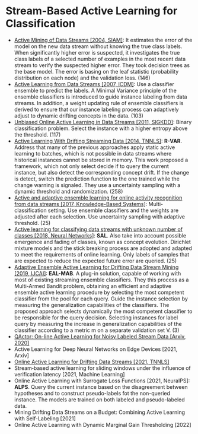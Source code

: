 # Stream-Based Active Learning for Classification
- [Active Mining of Data Streams [2004, SIAM]](https://epubs.siam.org/doi/abs/10.1137/1.9781611972740.46): 
   It estimates the error of the model on the new data stream without knowing the true class labels. 
   When significantly higher error is suspected, it investigates the true class labels of a selected number of examples in the most recent data stream to verify the suspected higher error.
   They took decision trees as the base model.
   The error is basing on the leaf statistic (probability distribution on each node) and the validation loss.
   (146)
- [Active Learning from Data Streams [2007, ICDM]](https://ieeexplore.ieee.org/abstract/document/4470323):
   Use a classifier ensemble to predict the labels.
   A Minimal Variance principle of the ensemble classifiers is introduced to guide instance labeling from data streams. 
   In addition, a weight updating rule of ensemble classifiers is derived to ensure that our instance labeling process can adaptively adjust to dynamic drifting concepts in the data.
   (103)
- [Unbiased Online Active Learning in Data Streams [2011, SIGKDD]](https://dl.acm.org/doi/abs/10.1145/2020408.2020444):
   Binary classification problem.
   Select the instance with a higher entropy above the threshold.
   (117)
- [Active Learning With Drifting Streaming Data [2014, TNNLS]](https://ieeexplore.ieee.org/abstract/document/6414645):
   **R-VAR**.
   Address that many of the previous approaches apply static active learning to batches, which is not possible in data streams where historical instances cannot be stored in memory.
   This work proposed a framework, which not only select decide if to query the current instance, but also detect the corresponding concept drift.
   If the change is detect, switch the prediction function to the one trained while the change warning is signaled.
   They use a uncertainty sampling with a dynamic threshold and randomization.
   (258)
- [Active and adaptive ensemble learning for online activity recognition from data streams [2017, Knowledge-Based Systems]](https://www.sciencedirect.com/science/article/pii/S0950705117304513):
   Multi-classification setting.
   Use ensemble classifiers and the weights are adjusted after each selection.
   Use uncertainty sampling with adaptive threshold.
   (25)
- [Active learning for classifying data streams with unknown number of classes [2018, Neural Networks]](https://www.sciencedirect.com/science/article/pii/S0893608017302435):
   **SAL**.
   Also take into account possible emergence and fading of classes, known as concept evolution.
   Dirichlet mixture models and the stick breaking process are adopted and adapted to meet the requirements of online learning.
   Only labels of samples that are expected to reduce the expected future error are queried.
   (25)
- [Adaptive Ensemble Active Learning for Drifting Data Stream Mining [2019, IJCAI]](https://pdfs.semanticscholar.org/0a52/d3d3108b2a67ac7de2ab9de6275234b246d1.pdf):
   **EAL-MAB**.
   A plug-in solution, capable of working with most of existing streaming ensemble classifiers. 
   They this process as a Multi-Armed Bandit problem, obtaining an efficient and adaptive ensemble active learning procedure by selecting the most competent classifier from the pool for each query.
   Guide the instance selection by measuring the generalization capabilities of the classifiers.
   The proposed approach selects dynamically the most competent classifier to be responsible for the query decision.
   Selecting instances for label query by measuring the increase in generalization capabilities of the classifier according to a metric m on a separate validation set V.
   (3)
- [QActor: On-line Active Learning for Noisy Labeled Stream Data [Arxiv, 2020]](https://arxiv.org/abs/2001.10399)
- Active Learning for Deep Neural Networks on Edge Devices [2021, Arxiv]
- [Online Active Learning for Drifting Data Streams [2021, TNNLS]](https://ieeexplore.ieee.org/stamp/stamp.jsp?tp=&arnumber=9492291)
- Stream‐based active learning for sliding windows under the influence of verification latency [2021, Machine Learning]
- Online Active Learning with Surrogate Loss Functions [2021, NeuraIPS]:
  **ALPS**.
  Query the current instance based on the disagreement between hypotheses and to construct pseudo-labels fot the non-queried instance.
  The models are trained on both labeled and pseudo-labeled data.
- Mining Drifting Data Streams on a Budget: Combining Active Learning with Self-Labeling [2021]
- Online Active Learning with Dynamic Marginal Gain Thresholding [2022]